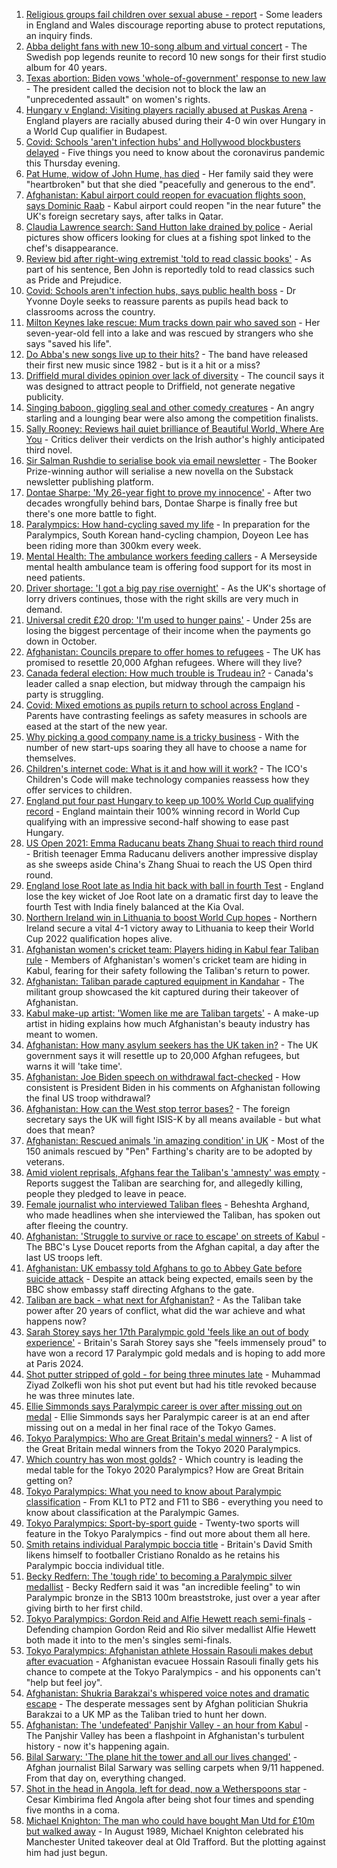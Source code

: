 1. [Religious groups fail children over sexual abuse - report](https://www.bbc.co.uk/news/uk-58420270?at_medium=RSS&at_campaign=KARANGA) - Some leaders in England and Wales discourage reporting abuse to protect reputations, an inquiry finds.
2. [Abba delight fans with new 10-song album and virtual concert](https://www.bbc.co.uk/news/entertainment-arts-58423452?at_medium=RSS&at_campaign=KARANGA) - The Swedish pop legends reunite to record 10 new songs for their first studio album for 40 years.
3. [Texas abortion: Biden vows 'whole-of-government' response to new law](https://www.bbc.co.uk/news/world-us-canada-58424249?at_medium=RSS&at_campaign=KARANGA) - The president called the decision not to block the law an "unprecedented assault" on women's rights.
4. [Hungary v England: Visiting players racially abused at Puskas Arena](https://www.bbc.co.uk/sport/football/58428699?at_medium=RSS&at_campaign=KARANGA) - England players are racially abused during their 4-0 win over Hungary in a World Cup qualifier in Budapest.
5. [Covid: Schools 'aren't infection hubs' and Hollywood blockbusters delayed](https://www.bbc.co.uk/news/uk-58423790?at_medium=RSS&at_campaign=KARANGA) - Five things you need to know about the coronavirus pandemic this Thursday evening.
6. [Pat Hume, widow of John Hume, has died](https://www.bbc.co.uk/news/uk-northern-ireland-58382715?at_medium=RSS&at_campaign=KARANGA) - Her family said they were "heartbroken" but that she died "peacefully and generous to the end".
7. [Afghanistan: Kabul airport could reopen for evacuation flights soon, says Dominic Raab](https://www.bbc.co.uk/news/uk-58417078?at_medium=RSS&at_campaign=KARANGA) - Kabul airport could reopen "in the near future" the UK's foreign secretary says, after talks in Qatar.
8. [Claudia Lawrence search: Sand Hutton lake drained by police](https://www.bbc.co.uk/news/uk-england-york-north-yorkshire-58420931?at_medium=RSS&at_campaign=KARANGA) - Aerial pictures show officers looking for clues at a fishing spot linked to the chef's disappearance.
9. [Review bid after right-wing extremist 'told to read classic books'](https://www.bbc.co.uk/news/uk-england-leicestershire-58425648?at_medium=RSS&at_campaign=KARANGA) - As part of his sentence, Ben John is reportedly told to read classics such as Pride and Prejudice.
10. [Covid: Schools aren't infection hubs, says public health boss](https://www.bbc.co.uk/news/uk-58418767?at_medium=RSS&at_campaign=KARANGA) - Dr Yvonne Doyle seeks to reassure parents as pupils head back to classrooms across the country.
11. [Milton Keynes lake rescue: Mum tracks down pair who saved son](https://www.bbc.co.uk/news/uk-england-beds-bucks-herts-58320026?at_medium=RSS&at_campaign=KARANGA) - Her seven-year-old fell into a lake and was rescued by strangers who she says "saved his life".
12. [Do Abba's new songs live up to their hits?](https://www.bbc.co.uk/news/entertainment-arts-58423458?at_medium=RSS&at_campaign=KARANGA) - The band have released their first new music since 1982 - but is it a hit or a miss?
13. [Driffield mural divides opinion over lack of diversity](https://www.bbc.co.uk/news/uk-england-humber-58419692?at_medium=RSS&at_campaign=KARANGA) - The council says it was designed to attract people to Driffield, not generate negative publicity.
14. [Singing baboon, giggling seal and other comedy creatures](https://www.bbc.co.uk/news/in-pictures-58402306?at_medium=RSS&at_campaign=KARANGA) - An angry starling and a lounging bear were also among the competition finalists.
15. [Sally Rooney: Reviews hail quiet brilliance of Beautiful World, Where Are You](https://www.bbc.co.uk/news/entertainment-arts-58423253?at_medium=RSS&at_campaign=KARANGA) - Critics deliver their verdicts on the Irish author's highly anticipated third novel.
16. [Sir Salman Rushdie to serialise book via email newsletter](https://www.bbc.co.uk/news/technology-58420242?at_medium=RSS&at_campaign=KARANGA) - The Booker Prize-winning author will serialise a new novella on the Substack newsletter publishing platform.
17. [Dontae Sharpe: 'My 26-year fight to prove my innocence'](https://www.bbc.co.uk/news/world-us-canada-58413322?at_medium=RSS&at_campaign=KARANGA) - After two decades wrongfully behind bars, Dontae Sharpe is finally free but there's one more battle to fight.
18. [Paralympics: How hand-cycling saved my life](https://www.bbc.co.uk/news/disability-58411394?at_medium=RSS&at_campaign=KARANGA) - In preparation for the Paralympics, South Korean hand-cycling champion, Doyeon Lee has been riding more than 300km every week.
19. [Mental Health: The ambulance workers feeding callers](https://www.bbc.co.uk/news/stories-58412481?at_medium=RSS&at_campaign=KARANGA) - A Merseyside mental health ambulance team is offering food support for its most in need patients.
20. [Driver shortage: 'I got a big pay rise overnight'](https://www.bbc.co.uk/news/business-58394903?at_medium=RSS&at_campaign=KARANGA) - As the UK's shortage of lorry drivers continues, those with the right skills are very much in demand.
21. [Universal credit £20 drop: 'I'm used to hunger pains'](https://www.bbc.co.uk/news/newsbeat-58186978?at_medium=RSS&at_campaign=KARANGA) - Under 25s are losing the biggest percentage of their income when the payments go down in October.
22. [Afghanistan: Councils prepare to offer homes to refugees](https://www.bbc.co.uk/news/uk-politics-58426788?at_medium=RSS&at_campaign=KARANGA) - The UK has promised to resettle 20,000 Afghan refugees. Where will they live?
23. [Canada federal election: How much trouble is Trudeau in?](https://www.bbc.co.uk/news/world-us-canada-58389802?at_medium=RSS&at_campaign=KARANGA) - Canada's leader called a snap election, but midway through the campaign his party is struggling.
24. [Covid: Mixed emotions as pupils return to school across England](https://www.bbc.co.uk/news/education-58394420?at_medium=RSS&at_campaign=KARANGA) - Parents have contrasting feelings as safety measures in schools are eased at the start of the new year.
25. [Why picking a good company name is a tricky business](https://www.bbc.co.uk/news/business-58395924?at_medium=RSS&at_campaign=KARANGA) - With the number of new start-ups soaring they all have to choose a name for themselves.
26. [Children's internet code: What is it and how will it work?](https://www.bbc.co.uk/news/technology-58396004?at_medium=RSS&at_campaign=KARANGA) - The ICO's Children's Code will make technology companies reassess how they offer services to children.
27. [England put four past Hungary to keep up 100% World Cup qualifying record](https://www.bbc.co.uk/sport/football/58338123?at_medium=RSS&at_campaign=KARANGA) - England maintain their 100% winning record in World Cup qualifying with an impressive second-half showing to ease past Hungary.
28. [US Open 2021: Emma Raducanu beats Zhang Shuai to reach third round](https://www.bbc.co.uk/sport/tennis/58427963?at_medium=RSS&at_campaign=KARANGA) - British teenager Emma Raducanu delivers another impressive display as she sweeps aside China's Zhang Shuai to reach the US Open third round.
29. [England lose Root late as India hit back with ball in fourth Test](https://www.bbc.co.uk/sport/cricket/58426471?at_medium=RSS&at_campaign=KARANGA) - England lose the key wicket of Joe Root late on a dramatic first day to leave the fourth Test with India finely balanced at the Kia Oval.
30. [Northern Ireland win in Lithuania to boost World Cup hopes](https://www.bbc.co.uk/sport/football/58338124?at_medium=RSS&at_campaign=KARANGA) - Northern Ireland secure a vital 4-1 victory away to Lithuania to keep their World Cup 2022 qualification hopes alive.
31. [Afghanistan women's cricket team: Players hiding in Kabul fear Taliban rule](https://www.bbc.co.uk/sport/cricket/58396310?at_medium=RSS&at_campaign=KARANGA) - Members of Afghanistan's women's cricket team are hiding in Kabul, fearing for their safety following the Taliban's return to power.
32. [Afghanistan: Taliban parade captured equipment in Kandahar](https://www.bbc.co.uk/news/world-asia-58413817?at_medium=RSS&at_campaign=KARANGA) - The militant group showcased the kit captured during their takeover of Afghanistan.
33. [Kabul make-up artist: 'Women like me are Taliban targets'](https://www.bbc.co.uk/news/stories-58388333?at_medium=RSS&at_campaign=KARANGA) - A make-up artist in hiding explains how much Afghanistan's beauty industry has meant to women.
34. [Afghanistan: How many asylum seekers has the UK taken in?](https://www.bbc.co.uk/news/uk-58245684?at_medium=RSS&at_campaign=KARANGA) - The UK government says it will resettle up to 20,000 Afghan refugees, but warns it will 'take time'.
35. [Afghanistan: Joe Biden speech on withdrawal fact-checked](https://www.bbc.co.uk/news/58412530?at_medium=RSS&at_campaign=KARANGA) - How consistent is President Biden in his comments on Afghanistan following the final US troop withdrawal?
36. [Afghanistan: How can the West stop terror bases?](https://www.bbc.co.uk/news/uk-58395371?at_medium=RSS&at_campaign=KARANGA) - The foreign secretary says the UK will fight ISIS-K by all means available - but what does that mean?
37. [Afghanistan: Rescued animals 'in amazing condition' in UK](https://www.bbc.co.uk/news/uk-england-essex-58409613?at_medium=RSS&at_campaign=KARANGA) - Most of the 150 animals rescued by "Pen" Farthing's charity are to be adopted by veterans.
38. [Amid violent reprisals, Afghans fear the Taliban's 'amnesty' was empty](https://www.bbc.co.uk/news/world-asia-58395954?at_medium=RSS&at_campaign=KARANGA) - Reports suggest the Taliban are searching for, and allegedly killing, people they pledged to leave in peace.
39. [Female journalist who interviewed Taliban flees](https://www.bbc.co.uk/news/world-58401364?at_medium=RSS&at_campaign=KARANGA) - Beheshta Arghand, who made headlines when she interviewed the Taliban, has spoken out after fleeing the country.
40. [Afghanistan: 'Struggle to survive or race to escape' on streets of Kabul](https://www.bbc.co.uk/news/world-asia-58393245?at_medium=RSS&at_campaign=KARANGA) - The BBC's Lyse Doucet reports from the Afghan capital, a day after the last US troops left.
41. [Afghanistan: UK embassy told Afghans to go to Abbey Gate before suicide attack](https://www.bbc.co.uk/news/uk-58403047?at_medium=RSS&at_campaign=KARANGA) - Despite an attack being expected, emails seen by the BBC show embassy staff directing Afghans to the gate.
42. [Taliban are back - what next for Afghanistan?](https://www.bbc.co.uk/news/world-asia-49192495?at_medium=RSS&at_campaign=KARANGA) - As the Taliban take power after 20 years of conflict, what did the war achieve and what happens now?
43. [Sarah Storey says her 17th Paralympic gold 'feels like an out of body experience'](https://www.bbc.co.uk/sport/disability-sport/58418157?at_medium=RSS&at_campaign=KARANGA) - Britain's Sarah Storey says she "feels immensely proud" to have won a record 17 Paralympic gold medals and is hoping to add more at Paris 2024.
44. [Shot putter stripped of gold - for being three minutes late](https://www.bbc.co.uk/news/world-asia-58405211?at_medium=RSS&at_campaign=KARANGA) - Muhammad Ziyad Zolkefli won his shot put event but had his title revoked because he was three minutes late.
45. [Ellie Simmonds says Paralympic career is over after missing out on medal](https://www.bbc.co.uk/sport/disability-sport/58419571?at_medium=RSS&at_campaign=KARANGA) - Ellie Simmonds says her Paralympic career is at an end after missing out on a medal in her final race of the Tokyo Games.
46. [Tokyo Paralympics: Who are Great Britain's medal winners?](https://www.bbc.co.uk/sport/disability-sport/58267875?at_medium=RSS&at_campaign=KARANGA) - A list of the Great Britain medal winners from the Tokyo 2020 Paralympics.
47. [Which country has won most golds?](https://www.bbc.co.uk/sport/disability-sport/58267874?at_medium=RSS&at_campaign=KARANGA) - Which country is leading the medal table for the Tokyo 2020 Paralympics? How are Great Britain getting on?
48. [Tokyo Paralympics: What you need to know about Paralympic classification](https://www.bbc.co.uk/sport/disability-sport/57396986?at_medium=RSS&at_campaign=KARANGA) - From KL1 to PT2 and F11 to SB6 - everything you need to know about classification at the Paralympic Games.
49. [Tokyo Paralympics: Sport-by-sport guide](https://www.bbc.co.uk/sport/disability-sport/58228171?at_medium=RSS&at_campaign=KARANGA) - Twenty-two sports will feature in the Tokyo Paralympics - find out more about them all here.
50. [Smith retains individual Paralympic boccia title](https://www.bbc.co.uk/sport/disability-sport/58405624?at_medium=RSS&at_campaign=KARANGA) - Britain's David Smith likens himself to footballer Cristiano Ronaldo as he retains his Paralympic boccia individual title.
51. [Becky Redfern: The 'tough ride' to becoming a Paralympic silver medallist](https://www.bbc.co.uk/sport/disability-sport/58411534?at_medium=RSS&at_campaign=KARANGA) - Becky Redfern said it was "an incredible feeling" to win Paralympic bronze in the SB13 100m breaststroke, just over a year after giving birth to her first child.
52. [Tokyo Paralympics: Gordon Reid and Alfie Hewett reach semi-finals](https://www.bbc.co.uk/sport/disability-sport/58405628?at_medium=RSS&at_campaign=KARANGA) - Defending champion Gordon Reid and Rio silver medallist Alfie Hewett both made it into to the men's singles semi-finals.
53. [Tokyo Paralympics: Afghanistan athlete Hossain Rasouli makes debut after evacuation](https://www.bbc.co.uk/sport/disability-sport/58394964?at_medium=RSS&at_campaign=KARANGA) - Afghanistan evacuee Hossain Rasouli finally gets his chance to compete at the Tokyo Paralympics - and his opponents can't "help but feel joy".
54. [Afghanistan: Shukria Barakzai's whispered voice notes and dramatic escape](https://www.bbc.co.uk/news/world-asia-58345901?at_medium=RSS&at_campaign=KARANGA) - The desperate messages sent by Afghan politician Shukria Barakzai to a UK MP as the Taliban tried to hunt her down.
55. [Afghanistan: The 'undefeated' Panjshir Valley - an hour from Kabul](https://www.bbc.co.uk/news/world-asia-58329527?at_medium=RSS&at_campaign=KARANGA) - The Panjshir Valley has been a flashpoint in Afghanistan's turbulent history - now it's happening again.
56. [Bilal Sarwary: 'The plane hit the tower and all our lives changed'](https://www.bbc.co.uk/news/world-south-asia-58071592?at_medium=RSS&at_campaign=KARANGA) - Afghan journalist Bilal Sarwary was selling carpets when 9/11 happened. From that day on, everything changed.
57. [Shot in the head in Angola, left for dead, now a Wetherspoons star](https://www.bbc.co.uk/news/uk-58266180?at_medium=RSS&at_campaign=KARANGA) - Cesar Kimbirima fled Angola after being shot four times and spending five months in a coma.
58. [Michael Knighton: The man who could have bought Man Utd for £10m but walked away](https://www.bbc.co.uk/sport/football/58233755?at_medium=RSS&at_campaign=KARANGA) - In August 1989, Michael Knighton celebrated his Manchester United takeover deal at Old Trafford. But the plotting against him had just begun.
